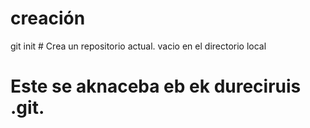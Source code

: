 # creación

git init # Crea un repositorio actual. vacio en el directorio local

# Este se aknaceba eb ek dureciruis .git.
